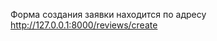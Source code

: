 <p align="center">

Форма создания заявки находится по адресу http://127.0.0.1:8000/reviews/create

</p>

